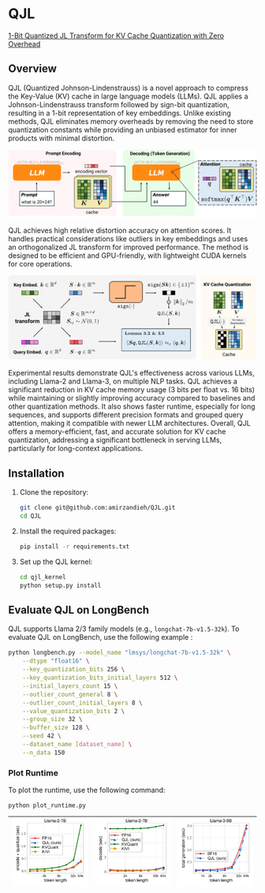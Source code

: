 # QJL
[1-Bit Quantized JL Transform for KV Cache Quantization with Zero Overhead](https://arxiv.org/pdf/2406.03482) 


## Overview
QJL (Quantized Johnson-Lindenstrauss) is a novel approach to compress the Key-Value (KV) cache in large language models (LLMs). QJL applies a Johnson-Lindenstrauss transform followed by sign-bit quantization, resulting in a 1-bit representation of key embeddings. Unlike existing methods, QJL eliminates memory overheads by removing the need to store quantization constants while providing an unbiased estimator for inner products with minimal distortion.

![LLM Decoding](./img/fig_llm_decoding.png)

QJL achieves high relative distortion accuracy on attention scores. It handles practical considerations like outliers in key embeddings and uses an orthogonalized JL transform for improved performance. The method is designed to be efficient and GPU-friendly, with lightweight CUDA kernels for core operations.

![QJL](./img/fig_qjl3.png)

Experimental results demonstrate QJL's effectiveness across various LLMs, including Llama-2 and Llama-3, on multiple NLP tasks. QJL achieves a significant reduction in KV cache memory usage (3 bits per float vs. 16 bits) while maintaining or slightly improving accuracy compared to baselines and other quantization methods. It also shows faster runtime, especially for long sequences, and supports different precision formats and grouped query attention, making it compatible with newer LLM architectures. Overall, QJL offers a memory-efficient, fast, and accurate solution for KV cache quantization, addressing a significant bottleneck in serving LLMs, particularly for long-context applications.


## Installation
1. Clone the repository:
    ```sh
    git clone git@github.com:amirzandieh/QJL.git
    cd QJL
    ```

2. Install the required packages:
    ```sh
    pip install -r requirements.txt
    ```

3. Set up the QJL kernel:
    ```sh
    cd qjl_kernel
    python setup.py install
    ```

## Evaluate QJL on LongBench

QJL supports Llama 2/3 family models (e.g., ``longchat-7b-v1.5-32k``). To evaluate QJL on LongBench, use the following example :
```sh
python longbench.py --model_name "lmsys/longchat-7b-v1.5-32k" \
    --dtype "float16" \
    --key_quantization_bits 256 \
    --key_quantization_bits_initial_layers 512 \
    --initial_layers_count 15 \
    --outlier_count_general 8 \
    --outlier_count_initial_layers 8 \
    --value_quantization_bits 2 \
    --group_size 32 \
    --buffer_size 128 \
    --seed 42 \
    --dataset_name [dataset_name] \
    --n_data 150
```

### Plot Runtime
To plot the runtime, use the following command:
```sh
python plot_runtime.py
```
| ![Plot Llama2 Encoding Time](./img/fig_quant_encoding_time_llama2.png) | ![Plot Llama2 Decoding Time](./img/fig_quant_decoding_time_llama2.png) | ![Plot Llama3](./img/fig_quant_total_time_llama3.png) |
|:---------------------------------------------------------------------:|:----------------------------------------------------------------------:|:-----------------------------------------------------:|